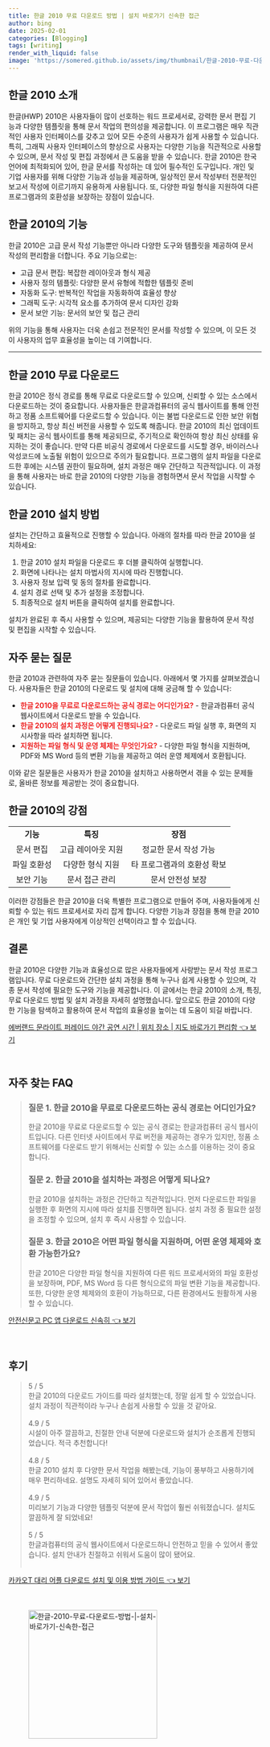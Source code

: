 ```yaml
---
title: 한글 2010 무료 다운로드 방법 | 설치 바로가기 신속한 접근
author: bing
date: 2025-02-01
categories: [Blogging]
tags: [writing]
render_with_liquid: false
image: 'https://somered.github.io/assets/img/thumbnail/한글-2010-무료-다운로드-방법-|-설치-바로가기-신속한-접근.webp'
---
```



<h2 id='한글 2010 소개'>한글 2010 소개</h2>

<p>한글(HWP) 2010은 사용자들이 많이 선호하는 워드 프로세서로, 강력한 문서 편집 기능과 다양한 템플릿을 통해 문서 작업의 편의성을 제공합니다. 이 프로그램은 매우 직관적인 사용자 인터페이스를 갖추고 있어 모든 수준의 사용자가 쉽게 사용할 수 있습니다. 특히, 그래픽 사용자 인터페이스의 향상으로 사용자는 다양한 기능을 직관적으로 사용할 수 있으며, 문서 작성 및 편집 과정에서 큰 도움을 받을 수 있습니다. 한글 2010은 한국 언어에 최적화되어 있어, 한글 문서를 작성하는 데 있어 필수적인 도구입니다. 개인 및 기업 사용자를 위해 다양한 기능과 성능을 제공하며, 일상적인 문서 작성부터 전문적인 보고서 작성에 이르기까지 유용하게 사용됩니다. 또, 다양한 파일 형식을 지원하여 다른 프로그램과의 호환성을 보장하는 장점이 있습니다.</p>

<h2 id='한글 2010의 기능'>한글 2010의 기능</h2>

<p>한글 2010은 고급 문서 작성 기능뿐만 아니라 다양한 도구와 템플릿을 제공하여 문서 작성의 편리함을 더합니다. 주요 기능으로는:</p>

<ul>
    <li>고급 문서 편집: 복잡한 레이아웃과 형식 제공</li>
    <li>사용자 정의 템플릿: 다양한 문서 유형에 적합한 템플릿 준비</li>
    <li>자동화 도구: 반복적인 작업을 자동화하여 효율성 향상</li>
    <li>그래픽 도구: 시각적 요소를 추가하여 문서 디자인 강화</li>
    <li>문서 보안 기능: 문서의 보안 및 접근 관리</li>
</ul>

<p>위의 기능을 통해 사용자는 더욱 손쉽고 전문적인 문서를 작성할 수 있으며, 이 모든 것이 사용자의 업무 효율성을 높이는 데 기여합니다.</p>

<hr />

<h2 id='한글 2010 무료 다운로드'>한글 2010 무료 다운로드</h2>

<p>한글 2010은 정식 경로를 통해 무료로 다운로드할 수 있으며, 신뢰할 수 있는 소스에서 다운로드하는 것이 중요합니다. 사용자들은 한글과컴퓨터의 공식 웹사이트를 통해 안전하고 정품 소프트웨어를 다운로드할 수 있습니다. 이는 불법 다운로드로 인한 보안 위협을 방지하고, 항상 최신 버전을 사용할 수 있도록 해줍니다. 한글 2010의 최신 업데이트 및 패치는 공식 웹사이트를 통해 제공되므로, 주기적으로 확인하여 항상 최신 상태를 유지하는 것이 좋습니다. 만약 다른 비공식 경로에서 다운로드를 시도할 경우, 바이러스나 악성코드에 노출될 위험이 있으므로 주의가 필요합니다. 프로그램의 설치 파일을 다운로드한 후에는 시스템 권한이 필요하며, 설치 과정은 매우 간단하고 직관적입니다. 이 과정을 통해 사용자는 바로 한글 2010의 다양한 기능을 경험하면서 문서 작업을 시작할 수 있습니다.</p>

<h2 id='한글 2010 설치 방법'>한글 2010 설치 방법</h2>

<p>설치는 간단하고 효율적으로 진행할 수 있습니다. 아래의 절차를 따라 한글 2010을 설치하세요:</p>

<ol>
    <li>한글 2010 설치 파일을 다운로드 후 더블 클릭하여 실행합니다.</li>
    <li>화면에 나타나는 설치 마법사의 지시에 따라 진행합니다.</li>
    <li>사용자 정보 입력 및 동의 절차를 완료합니다.</li>
    <li>설치 경로 선택 및 추가 설정을 조정합니다.</li>
    <li>최종적으로 설치 버튼을 클릭하여 설치를 완료합니다.</li>
</ol>

<p>설치가 완료된 후 즉시 사용할 수 있으며, 제공되는 다양한 기능을 활용하여 문서 작성 및 편집을 시작할 수 있습니다.</p>

<h2 id='자주 묻는 질문'>자주 묻는 질문</h2>

<p>한글 2010과 관련하여 자주 묻는 질문들이 있습니다. 아래에서 몇 가지를 살펴보겠습니다. 사용자들은 한글 2010의 다운로드 및 설치에 대해 궁금해 할 수 있습니다:</p>

<ul>
    <li><b><span style="color: #ee2323;">한글 2010을 무료로 다운로드하는 공식 경로는 어디인가요?</span></b> - 한글과컴퓨터 공식 웹사이트에서 다운로드 받을 수 있습니다.</li>
    <li><b><span style="color: #ee2323;">한글 2010의 설치 과정은 어떻게 진행되나요?</span></b> - 다운로드 파일 실행 후, 화면의 지시사항을 따라 설치하면 됩니다.</li>
    <li><b><span style="color: #ee2323;">지원하는 파일 형식 및 운영 체제는 무엇인가요?</span></b> - 다양한 파일 형식을 지원하며, PDF와 MS Word 등의 변환 기능을 제공하고 여러 운영 체제에서 호환됩니다.</li>
</ul>

<p>이와 같은 질문들은 사용자가 한글 2010을 설치하고 사용하면서 겪을 수 있는 문제들로, 올바른 정보를 제공받는 것이 중요합니다.</p>

<h2 id='한글 2010의 강점'>한글 2010의 강점</h2>

<table>
    <tr>
        <td style="text-align: center; height: 17px;"><b>기능</b></td>
        <td style="text-align: center; height: 17px;"><b>특징</b></td>
        <td style="text-align: center; height: 17px;"><b>장점</b></td>
    </tr>
    <tr>
        <td style="text-align: center; height: 17px;">문서 편집</td>
        <td style="text-align: center; height: 17px;">고급 레이아웃 지원</td>
        <td style="text-align: center; height: 17px;">정교한 문서 작성 가능</td>
    </tr>
    <tr>
        <td style="text-align: center; height: 17px;">파일 호환성</td>
        <td style="text-align: center; height: 17px;">다양한 형식 지원</td>
        <td style="text-align: center; height: 17px;">타 프로그램과의 호환성 확보</td>
    </tr>
    <tr>
        <td style="text-align: center; height: 17px;">보안 기능</td>
        <td style="text-align: center; height: 17px;">문서 접근 관리</td>
        <td style="text-align: center; height: 17px;">문서 안전성 보장</td>
    </tr>
</table>

<p>이러한 강점들은 한글 2010을 더욱 특별한 프로그램으로 만들어 주며, 사용자들에게 신뢰할 수 있는 워드 프로세서로 자리 잡게 합니다. 다양한 기능과 장점을 통해 한글 2010은 개인 및 기업 사용자에게 이상적인 선택이라고 할 수 있습니다.</p>

<h2 id='결론'>결론</h2>

<p>한글 2010은 다양한 기능과 효율성으로 많은 사용자들에게 사랑받는 문서 작성 프로그램입니다. 무료 다운로드와 간단한 설치 과정을 통해 누구나 쉽게 사용할 수 있으며, 각종 문서 작성에 필요한 도구와 기능을 제공합니다. 이 글에서는 한글 2010의 소개, 특징, 무료 다운로드 방법 및 설치 과정을 자세히 설명했습니다. 앞으로도 한글 2010의 다양한 기능을 탐색하고 활용하여 문서 작업의 효율성을 높이는 데 도움이 되길 바랍니다.</p>


<p><a class="click-button" title="에버랜드 문라이트 퍼레이드 야간 공연 시간 | 위치 장소 | 지도 바로가기 편리함" href="https://somered.github.io/posts/%EC%97%90%EB%B2%84%EB%9E%9C%EB%93%9C-%EB%AC%B8%EB%9D%BC%EC%9D%B4%ED%8A%B8-%ED%8D%BC%EB%A0%88%EC%9D%B4%EB%93%9C-%EC%95%BC%EA%B0%84-%EA%B3%B5%EC%97%B0-%EC%8B%9C%EA%B0%84-%EC%9C%84%EC%B9%98-%EC%9E%A5%EC%86%8C-%EC%A7%80%EB%8F%84-%EB%B0%94%EB%A1%9C%EA%B0%80%EA%B8%B0-%ED%8E%B8%EB%A6%AC%ED%95%A8/" rel="dofollow">에버랜드 문라이트 퍼레이드 야간 공연 시간 | 위치 장소 | 지도 바로가기 편리함 👈 보기</a></p><br>
<h2 id='자주_찾는_FAQ'>자주 찾는 FAQ</h2>
<div itemscope="" itemtype="https://schema.org/FAQPage"> 
<blockquote> 
<div itemscope="" itemprop="mainEntity" itemtype="https://schema.org/Question"> 
<h3 itemprop="name">질문 1. 한글 2010을 무료로 다운로드하는 공식 경로는 어디인가요?</h3> 
<div itemscope="" itemprop="acceptedAnswer" itemtype="https://schema.org/Answer"> 
<span itemprop="text"> 
<p>한글 2010을 무료로 다운로드할 수 있는 공식 경로는 한글과컴퓨터 공식 웹사이트입니다. 다른 인터넷 사이트에서 무료 버전을 제공하는 경우가 있지만, 정품 소프트웨어를 다운로드 받기 위해서는 신뢰할 수 있는 소스를 이용하는 것이 중요합니다.</p> 
</span> 
</div> 
</div> 

<div itemscope="" itemprop="mainEntity" itemtype="https://schema.org/Question"> 
<h3 itemprop="name">질문 2. 한글 2010을 설치하는 과정은 어떻게 되나요?</h3> 
<div itemscope="" itemprop="acceptedAnswer" itemtype="https://schema.org/Answer"> 
<span itemprop="text"> 
<p>한글 2010을 설치하는 과정은 간단하고 직관적입니다. 먼저 다운로드한 파일을 실행한 후 화면의 지시에 따라 설치를 진행하면 됩니다. 설치 과정 중 필요한 설정을 조정할 수 있으며, 설치 후 즉시 사용할 수 있습니다.</p> 
</span> 
</div> 
</div> 

<div itemscope="" itemprop="mainEntity" itemtype="https://schema.org/Question"> 
<h3 itemprop="name">질문 3. 한글 2010은 어떤 파일 형식을 지원하며, 어떤 운영 체제와 호환 가능한가요?</h3> 
<div itemscope="" itemprop="acceptedAnswer" itemtype="https://schema.org/Answer"> 
<span itemprop="text"> 
<p>한글 2010은 다양한 파일 형식을 지원하여 다른 워드 프로세서와의 파일 호환성을 보장하며, PDF, MS Word 등 다른 형식으로의 파일 변환 기능을 제공합니다. 또한, 다양한 운영 체제와의 호환이 가능하므로, 다른 환경에서도 원활하게 사용할 수 있습니다.</p> 
</span> 
</div> 
</div> 

</blockquote> 
</div>
<p><a class="click-button" title="안전신문고 PC 앱 다운로드 신속히" href="https://somered.github.io/posts/%EC%95%88%EC%A0%84%EC%8B%A0%EB%AC%B8%EA%B3%A0-PC-%EC%95%B1-%EB%8B%A4%EC%9A%B4%EB%A1%9C%EB%93%9C-%EC%8B%A0%EC%86%8D%ED%9E%88/" rel="dofollow">안전신문고 PC 앱 다운로드 신속히 👈 보기</a></p><br>
<h2 id='후기'>후기</h2>
<div itemscope itemtype="https://schema.org/Product">
  <blockquote>
  <div itemprop="review" itemscope itemtype="https://schema.org/Review">
      <div itemprop="reviewRating" itemscope itemtype="https://schema.org/Rating"> <span itemprop="ratingValue">5</span> / <span itemprop="bestRating">5</span> </div>
      <span itemprop="reviewBody">한글 2010의 다운로드 가이드를 따라 설치했는데, 정말 쉽게 할 수 있었습니다. 설치 과정이 직관적이라 누구나 손쉽게 사용할 수 있을 것 같아요.</span>
  </div>
  <br>
  <div itemprop="review" itemscope itemtype="https://schema.org/Review">
      <div itemprop="reviewRating" itemscope itemtype="https://schema.org/Rating"> <span itemprop="ratingValue">4.9</span> / <span itemprop="bestRating">5</span> </div>
      <span itemprop="reviewBody">시설이 아주 깔끔하고, 친절한 안내 덕분에 다운로드와 설치가 순조롭게 진행되었습니다. 적극 추천합니다!</span>
  </div>
  <br>
  <div itemprop="review" itemscope itemtype="https://schema.org/Review">
      <div itemprop="reviewRating" itemscope itemtype="https://schema.org/Rating"> <span itemprop="ratingValue">4.8</span> / <span itemprop="bestRating">5</span> </div>
      <span itemprop="reviewBody">한글 2010 설치 후 다양한 문서 작업을 해봤는데, 기능이 풍부하고 사용하기에 매우 편리하네요. 설명도 자세히 되어 있어서 좋았습니다.</span>
  </div>
  <br>
  <div itemprop="review" itemscope itemtype="https://schema.org/Review">
      <div itemprop="reviewRating" itemscope itemtype="https://schema.org/Rating"> <span itemprop="ratingValue">4.9</span> / <span itemprop="bestRating">5</span> </div>
      <span itemprop="reviewBody">미리보기 기능과 다양한 템플릿 덕분에 문서 작업이 훨씬 쉬워졌습니다. 설치도 깔끔하게 잘 되었네요!</span>
  </div>
  <br>
  <div itemprop="review" itemscope itemtype="https://schema.org/Review">
      <div itemprop="reviewRating" itemscope itemtype="https://schema.org/Rating"> <span itemprop="ratingValue">5</span> / <span itemprop="bestRating">5</span> </div>
      <span itemprop="reviewBody">한글과컴퓨터의 공식 웹사이트에서 다운로드하니 안전하고 믿을 수 있어서 좋았습니다. 설치 안내가 친절하고 쉬워서 도움이 많이 됐어요.</span>
  </div>
  <br>
  </blockquote>
</div>
<p><a class="click-button" title="카카오T 대리 어플 다운로드 설치 및 이용 방법 가이드" href="https://somered.github.io/posts/%EC%B9%B4%EC%B9%B4%EC%98%A4T-%EB%8C%80%EB%A6%AC-%EC%96%B4%ED%94%8C-%EB%8B%A4%EC%9A%B4%EB%A1%9C%EB%93%9C-%EC%84%A4%EC%B9%98-%EB%B0%8F-%EC%9D%B4%EC%9A%A9-%EB%B0%A9%EB%B2%95-%EA%B0%80%EC%9D%B4%EB%93%9C/" rel="dofollow">카카오T 대리 어플 다운로드 설치 및 이용 방법 가이드 👈 보기</a></p><br>
<figure class="image"><img src="https://somered.github.io/assets/img/thumbnail/한글-2010-무료-다운로드-방법-|-설치-바로가기-신속한-접근.webp" alt="한글-2010-무료-다운로드-방법-|-설치-바로가기-신속한-접근" width="256" height="256"></figure>